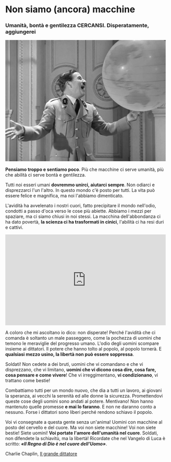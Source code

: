 # Non siamo (ancora) macchine

### Umanità, bontà e gentilezza CERCANSI. Disperatamente, aggiungerei

![Charlie Chapin gioca col mappamondo](img/non-siamo-ancora-macchine.jpeg) 

**Pensiamo troppo e sentiamo poco**. Più che macchine ci serve umanità, più che abilità ci serve bontà e gentilezza.

Tutti noi esseri umani **dovremmo unirci, aiutarci sempre**. Non odiarci e disprezzarci l'un l'altro. In questo mondo c'è posto per tutti. La vita può essere felice e magnifica, ma noi l'abbiamo dimenticato.

L'avidità ha avvelenato i nostri cuori, fatto precipitare il mondo nell'odio, condotti a passo d'oca verso le cose più abiette. Abbiamo i mezzi per spaziare, ma ci siamo chiusi in noi stessi. La macchina dell'abbondanza ci ha dato povertà, **la scienza ci ha trasformati in cinici**, l'abilità ci ha resi duri e cattivi.

 <div style="position: relative; padding-bottom: 56.25%; height: 0; overflow: hidden;">
  <iframe src="https://www.youtube.com/embed/AMgEwsvXJls" 
          style="position: absolute; top: 0; left: 0; width: 100%; height: 100%;" 
          frameborder="0" 
          allowfullscreen></iframe>
</div>

A coloro che mi ascoltano io dico: non disperate! Perché l'avidità che ci comanda è soltanto un male passeggero, come la pochezza di uomini che temono le meraviglie del progresso umano. L'odio degli uomini scompare insieme ai dittatori. Il potere che hanno tolto al popolo, al popolo tornerà. E **qualsiasi mezzo usino, la libertà non può essere soppressa**.

Soldati! Non cedete a dei bruti, uomini che vi comandano e che vi disprezzano, che vi limitano, **uomini che vi dicono cosa dire, cosa fare, cosa pensare e come vivere**! Che vi irreggimentano, **vi condizionano**, vi trattano come bestie!

Combattiamo tutti per un mondo nuovo, che dia a tutti un lavoro, ai giovani la speranza, ai vecchi la serenità ed alle donne la sicurezza. Promettendovi queste cose degli uomini sono andati al potere. Mentivano! Non hanno mantenuto quelle promesse **e mai lo faranno**. E non ne daranno conto a nessuno. Forse i dittatori sono liberi perché rendono schiavo il popolo.

Voi vi consegnate a questa gente senza un'anima! Uomini con macchine al posto del cervello e del cuore. Ma voi non siete macchine! Voi non siete bestie! Siete uomini! **Voi portate l'amore dell'umanità nel cuore**. Soldati, non difendete la schiavitù, ma la libertà! Ricordate che nel Vangelo di Luca è scritto: ***«Il Regno di Dio è nel cuore dell'Uomo»***.

Charlie Chaplin, [Il grande dittatore](https://amzn.to/41Z2Uda)
